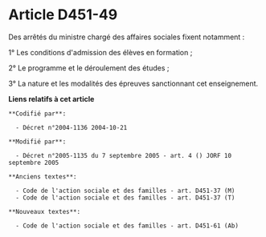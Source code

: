 # Article D451-49

Des arrêtés du ministre chargé des affaires sociales fixent notamment :

1° Les conditions d'admission des élèves en formation ;

2° Le programme et le déroulement des études ;

3° La nature et les modalités des épreuves sanctionnant cet enseignement.

**Liens relatifs à cet article**

	**Codifié par**:

	  - Décret n°2004-1136 2004-10-21

	**Modifié par**:

	  - Décret n°2005-1135 du 7 septembre 2005 - art. 4 () JORF 10 septembre 2005

	**Anciens textes**:

	  - Code de l'action sociale et des familles - art. D451-37 (M)
	  - Code de l'action sociale et des familles - art. D451-37 (T)

	**Nouveaux textes**:

	  - Code de l'action sociale et des familles - art. D451-61 (Ab)
